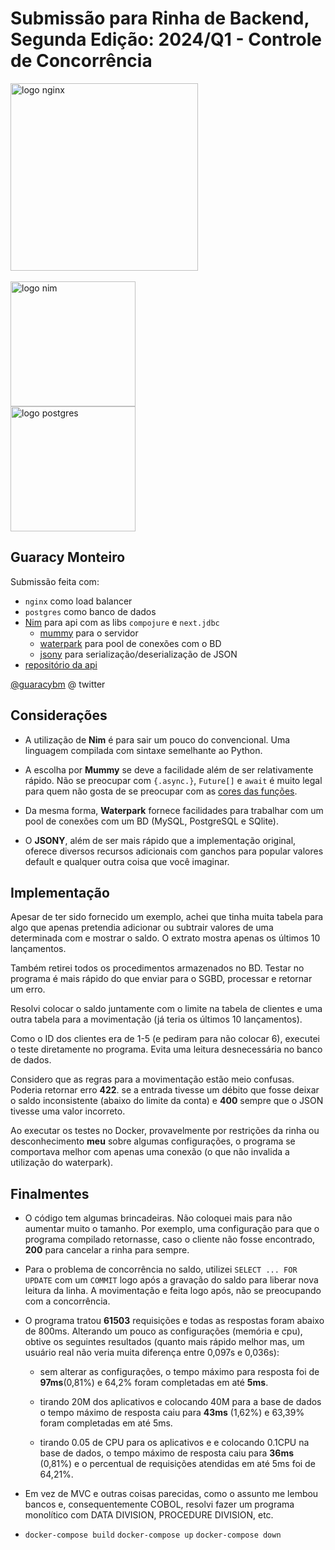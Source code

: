 # Submissão para Rinha de Backend, Segunda Edição: 2024/Q1 - Controle de Concorrência

<img src="https://upload.wikimedia.org/wikipedia/commons/c/c5/Nginx_logo.svg" alt="logo nginx" width="300" height="auto">
<br/><br/>
<img src="https://upload.wikimedia.org/wikipedia/commons/thumb/1/1b/Nim-logo.png/317px-Nim-logo.png" width="200" height="auto" alt="logo nim">
<br/>
<img src="https://upload.wikimedia.org/wikipedia/commons/2/29/Postgresql_elephant.svg" alt="logo postgres" width="200" height="auto">

## Guaracy Monteiro

Submissão feita com:

- `nginx` como load balancer
- `postgres` como banco de dados
- [Nim](https://nim-lang.org/) para api com as libs `compojure` e `next.jdbc`
  - [mummy](https://github.com/guzba/mummy) para o servidor
  - [waterpark](https://github.com/guzba/waterpark) para pool de conexões com o BD
  - [jsony](https://github.com/treeform/jsony) para serialização/deserialização de JSON
- [repositório da api](https://github.com/guaracy/rinha-de-backend-2024-nim)

[@guaracybm](https://twitter.com/guaracybm) @ twitter

## Considerações

- A utilização de **Nim** é para sair um pouco do convencional. Uma linguagem compilada com sintaxe semelhante ao Python.

- A escolha por **Mummy** se deve a facilidade além de ser relativamente rápido. Não se preocupar com  `{.async.}`, `Future[]` e `await` é muito legal para quem não gosta de se preocupar com as [cores das funções](https://journal.stuffwithstuff.com/2015/02/01/what-color-is-your-function/).

- Da mesma forma, **Waterpark** fornece facilidades para trabalhar com um pool de conexões com um BD (MySQL, PostgreSQL e SQlite).

- O **JSONY**, além de ser mais rápido que a implementação original, oferece diversos recursos adicionais com ganchos para popular valores default e qualquer outra coisa que você imaginar.

## Implementação

Apesar de ter sido fornecido um exemplo, achei que tinha muita tabela para algo que apenas pretendia adicionar ou subtrair valores de uma determinada com e mostrar o saldo. O extrato mostra apenas os últimos 10 lançamentos.

Também retirei todos os procedimentos armazenados no BD. Testar no programa é mais rápido do que enviar para o SGBD, processar e retornar um erro.

Resolvi colocar o saldo juntamente com o limite na tabela de clientes e uma outra tabela para a movimentação (já teria os últimos 10 lançamentos).

Como o ID dos clientes era de 1-5 (e pediram para não colocar 6), executei o teste diretamente no programa. Evita uma leitura desnecessária no banco de dados.

Considero que as regras para a movimentação estão meio confusas. Poderia retornar erro **422**. se a entrada tivesse um débito que fosse deixar o saldo inconsistente (abaixo do limite da conta) e **400** sempre que o JSON tivesse uma valor incorreto.

Ao executar os testes no Docker, provavelmente por restrições da rinha ou desconhecimento **meu** sobre algumas configurações, o programa se comportava melhor com apenas uma conexão (o que não invalida a utilização do waterpark).

## Finalmentes

- O código tem algumas brincadeiras. Não coloquei mais para não aumentar muito o tamanho. Por exemplo, uma configuração para que o programa compilado retornasse, caso o cliente não fosse encontrado, **200** para cancelar a rinha para sempre.

- Para o problema de concorrência no saldo, utilizei `SELECT ... FOR UPDATE` com um `COMMIT` logo após a gravação do saldo para liberar nova leitura da linha. A movimentação e feita logo após, não se preocupando com a concorrência.

- O programa tratou **61503** requisições e todas as respostas foram abaixo de 800ms. Alterando um pouco as configurações (memória e cpu), obtive os seguintes resultados (quanto mais rápido melhor mas, um usuário real não veria muita diferença entre 0,097s e 0,036s):

  - sem alterar as configurações, o tempo máximo para resposta foi de **97ms**(0,81%) e 64,2% foram completadas em até **5ms**.

  - tirando 20M dos aplicativos e colocando 40M para a base de dados o tempo máximo de resposta caiu para **43ms** (1,62%) e 63,39% foram completadas em até 5ms.

  - tirando 0.05 de CPU para os aplicativos e e colocando 0.1CPU na base de dados, o tempo máximo de resposta caiu para **36ms** (0,81%) e o percentual de requisições atendidas em até 5ms foi de 64,21%.

- Em vez de MVC e outras coisas parecidas, como o assunto me lembou bancos e, consequentemente COBOL, resolvi fazer um programa monolítico com DATA DIVISION, PROCEDURE DIVISION, etc.

- `docker-compose build` `docker-compose up` `docker-compose down`
